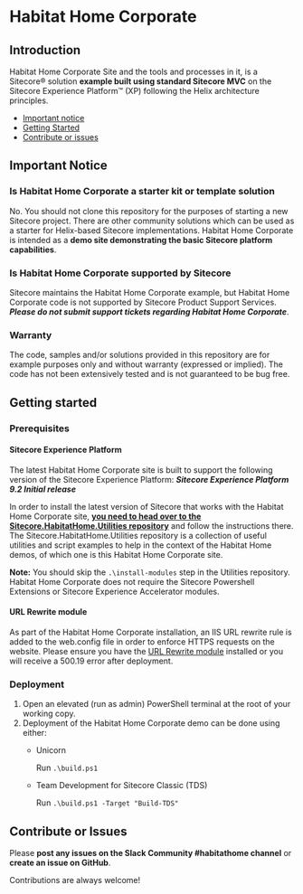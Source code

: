 # Habitat Home Corporate

## Introduction

Habitat Home Corporate Site and the tools and processes in it, is a Sitecore&reg; solution **example built using standard Sitecore MVC** on the Sitecore Experience Platform&trade; (XP) following the Helix architecture principles.

- [Important notice](#important-notice)
- [Getting Started](#getting-started)
- [Contribute or issues](#contribute-or-issues)

## Important Notice

### Is Habitat Home Corporate a starter kit or template solution

No. You should not clone this repository for the purposes of starting a new Sitecore project. There are other community solutions which can be used as a starter for Helix-based Sitecore implementations. Habitat Home Corporate is intended as a **demo site demonstrating the basic Sitecore platform capabilities**.

### Is Habitat Home Corporate supported by Sitecore

Sitecore maintains the Habitat Home Corporate example, but Habitat Home Corporate code is not supported by Sitecore Product Support Services. ***Please do not submit support tickets regarding Habitat Home Corporate***.

### Warranty

The code, samples and/or solutions provided in this repository are for example purposes only and without warranty (expressed or implied). The code has not been extensively tested and is not guaranteed to be bug free.

## Getting started

### Prerequisites

#### Sitecore Experience Platform

The latest Habitat Home Corporate site is built to support the following version of the Sitecore Experience Platform: ***Sitecore Experience Platform 9.2 Initial release***

In order to install the latest version of Sitecore that works with the Habitat Home Corporate site, **[you need to head over to the Sitecore.HabitatHome.Utilities repository](https://github.com/Sitecore/Sitecore.HabitatHome.Utilities)** and follow the instructions there. The Sitecore.HabitatHome.Utilities repository is a collection of useful utilities and script examples to help in the context of the Habitat Home demos, of which one is this Habitat Home Corporate site.

**Note:** You should skip the `.\install-modules` step in the Utilities repository. Habitat Home Corporate does not require the Sitecore Powershell Extensions or Sitecore Experience Accelerator modules.

#### URL Rewrite module

As part of the Habitat Home Corporate installation, an IIS URL rewrite rule is added to the web.config file in order to enforce HTTPS requests on the website. Please ensure you have the [URL Rewrite module](https://www.iis.net/downloads/microsoft/url-rewrite) installed or you will receive a 500.19 error after deployment.

### Deployment

1. Open an elevated (run as admin) PowerShell terminal at the root of your working copy.
2. Deployment of the Habitat Home Corporate demo can be done using either:
    - Unicorn

      Run `.\build.ps1`

    - Team Development for Sitecore Classic (TDS)

      Run `.\build.ps1 -Target "Build-TDS"`

## Contribute or Issues

Please **post any issues on the Slack Community #habitathome channel** or **create an issue on GitHub**.

Contributions are always welcome!
